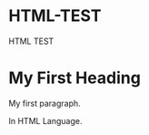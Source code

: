 # HTML-TEST
HTML TEST
<html>
<body>

<h1>My First Heading</h1>

<p>My first paragraph.</p>

<p>In HTML Language.</p>

</body>
</html>
